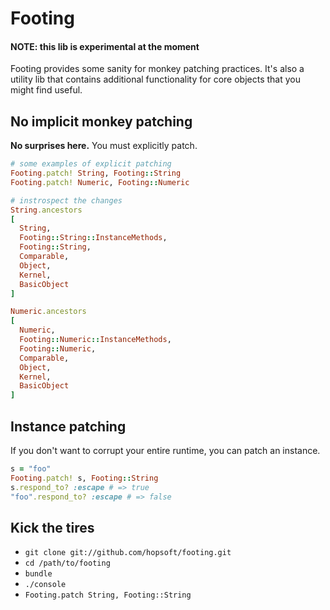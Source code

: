 # Footing

#### NOTE: this lib is experimental at the moment

Footing provides some sanity for monkey patching practices.
It's also a utility lib that contains additional functionality for core objects that you might find useful.

## No implicit monkey patching

**No surprises here.** You must explicitly patch.

```ruby
# some examples of explicit patching
Footing.patch! String, Footing::String
Footing.patch! Numeric, Footing::Numeric
```

```ruby
# instrospect the changes
String.ancestors
[
  String,
  Footing::String::InstanceMethods,
  Footing::String,
  Comparable,
  Object,
  Kernel,
  BasicObject
]

Numeric.ancestors
[
  Numeric,
  Footing::Numeric::InstanceMethods,
  Footing::Numeric,
  Comparable,
  Object,
  Kernel,
  BasicObject
]
```

## Instance patching

If you don't want to corrupt your entire runtime, you can patch an instance.

```ruby
s = "foo"
Footing.patch! s, Footing::String
s.respond_to? :escape # => true
"foo".respond_to? :escape # => false
```

## Kick the tires

* `git clone git://github.com/hopsoft/footing.git`
* `cd /path/to/footing`
* `bundle`
* `./console`
* `Footing.patch String, Footing::String`
